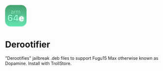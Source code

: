 <img src="derootifier-2-modified.png" alt="Logo" width="70" height="70">

# Derootifier
"Derootifies" jailbreak .deb files to support Fugu15 Max otherwise known as Dopamine. Install with TrollStore.

